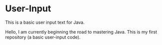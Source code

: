 # User-Input
This is a basic user input text for Java.

Hello, I am currently beginning the road to mastering Java.
This is my first repository (a basic user-input code).
